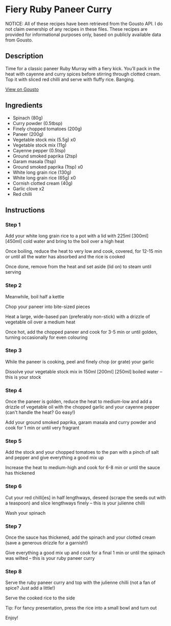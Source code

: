 # Fiery Ruby Paneer Curry

NOTICE: All of these recipes have been retrieved from the Gousto API. I do not claim ownership of any recipes in these files. These recipes are provided for informational purposes only, based on publicly available data from Gousto.

## Description

Time for a classic paneer Ruby Murray with a fiery kick. You’ll pack in the heat with cayenne and curry spices before stirring through clotted cream. Top it with sliced red chilli and serve with fluffy rice. Banging.

[View on Gousto](https://www.gousto.co.uk/recipes/cookbook/spicy-range-fiery-ruby-paneer-curry)

## Ingredients

- Spinach (80g)
- Curry powder (0.5tbsp)
- Finely chopped tomatoes (200g)
- Paneer (200g)
- Vegetable stock mix (5.5g) x0
- Vegetable stock mix (11g)
- Cayenne pepper (0.5tsp)
- Ground smoked paprika (2tsp)
- Garam masala (1tsp)
- Ground smoked paprika (1tsp) x0
- White long grain rice (130g)
- White long grain rice (65g) x0
- Cornish clotted cream (40g)
- Garlic clove x2
- Red chilli

## Instructions


### Step 1

Add your white long grain rice to a pot with a lid with 225ml <span class="text-purple">[300ml] </span><span class="text-danger">[450ml] </span>cold water and bring to the boil over a high heat

Once boiling, reduce the heat to very low and cook, covered, for 12-15 min or until all the water has absorbed and the rice is cooked

Once done, remove from the heat and set aside (lid on) to steam until serving


### Step 2

Meanwhile, boil half a kettle

Chop your paneer into bite-sized pieces

Heat a large, wide-based pan (preferably non-stick) with a drizzle of vegetable oil over a medium heat

Once hot, add the chopped paneer and cook for 3-5 min or until golden, turning occasionally for even colouring


### Step 3

While the paneer is cooking, peel and finely chop (or grate) your garlic

Dissolve your vegetable stock mix in 150ml <span class="text-purple">[200ml] </span><span class="text-danger">[250ml] </span>boiled water – this is your stock


### Step 4

Once the paneer is golden, reduce the heat to medium-low and add a drizzle of vegetable oil with the chopped garlic and your cayenne pepper (can't handle the heat? Go easy!)

Add your ground smoked paprika, garam masala and curry powder and cook for 1 min or until very fragrant


### Step 5

Add the stock and your chopped tomatoes to the pan with a pinch of salt and pepper and give everything a good mix up

Increase the heat to medium-high and cook for 6-8 min or until the sauce has thickened


### Step 6

Cut your red chilli[es] in half lengthways, deseed (scrape the seeds out with a teaspoon) and slice lengthways finely – this is your julienne chilli

Wash your spinach


### Step 7

Once the sauce has thickened, add the spinach and your clotted cream (save a generous drizzle for a garnish!)

Give everything a good mix up and cook for a final 1 min or until the spinach was wilted – this is your ruby paneer curry

### Step 8

Serve the ruby paneer curry and top with the julienne chilli (not a fan of spice? Just add a little!)

Serve the cooked rice to the side

Tip: For fancy presentation, press the rice into a small bowl and turn out

Enjoy!

